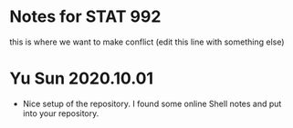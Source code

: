 # Notes for STAT 992 

this is where we want to make conflict (edit this line with something else)
# Yu Sun 2020.10.01

- Nice setup of the repository. I found some online Shell notes and put into your repository.